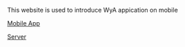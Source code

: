 This website is used to introduce WyA appication on mobile

[Mobile App](https://github.com/y0ishih/WyA_Frontend.git)

[Server](https://github.com/y0ishih/WyA_Backend.git)
